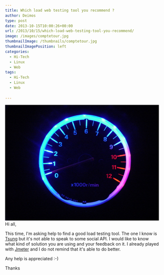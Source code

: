 ```yaml
---
title: Which load web testing tool you recommend ?
author: Deimos
type: post
date: 2013-10-15T10:00:26+00:00
url: /2013/10/15/which-load-web-testing-tool-you-recommend/
image: /images/comptetour.jpg
thumbnailImage: /thumbnails/comptetour.jpg
thumbnailImagePosition: left
categories:
  - Hi-Tech
  - Linux
  - Web
tags:
  - Hi-Tech
  - Linux
  - Web

---
```

![comptetour](/images/comptetour.jpg)
Hi all,

This time, I'm asking help to find a good load testing tool. The one I know is [Tsung](http://tsung.erlang-projects.org/) but it's not able to speak to some social API. I would like to know what kind of solution you are using and your feedback on it. I already played with [Jmeter](http://jmeter.apache.org/) and I do not remind that it's able to do better.

Any help is appreciated :-)

Thanks